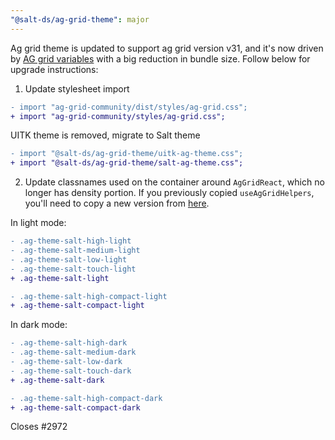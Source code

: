 ```yaml
---
"@salt-ds/ag-grid-theme": major
---
```


Ag grid theme is updated to support ag grid version v31, and it's now driven by [AG grid variables](https://ag-grid.com/react-data-grid/global-style-customisation/) with a big reduction in bundle size. Follow below for upgrade instructions:

1. Update stylesheet import

```diff
- import "ag-grid-community/dist/styles/ag-grid.css";
+ import "ag-grid-community/styles/ag-grid.css";
```

UITK theme is removed, migrate to Salt theme

```diff
- import "@salt-ds/ag-grid-theme/uitk-ag-theme.css";
+ import "@salt-ds/ag-grid-theme/salt-ag-theme.css";
```

2. Update classnames used on the container around `AgGridReact`, which no longer has density portion. If you previously copied `useAgGridHelpers`, you'll need to copy a new version from [here](https://github.com/jpmorganchase/salt-ds/blob/main/site/src/examples/ag-grid-theme/useAgGridHelpers.ts).

In light mode:

```diff
- .ag-theme-salt-high-light
- .ag-theme-salt-medium-light
- .ag-theme-salt-low-light
- .ag-theme-salt-touch-light
+ .ag-theme-salt-light
```

```diff
- .ag-theme-salt-high-compact-light
+ .ag-theme-salt-compact-light
```

In dark mode:

```diff
- .ag-theme-salt-high-dark
- .ag-theme-salt-medium-dark
- .ag-theme-salt-low-dark
- .ag-theme-salt-touch-dark
+ .ag-theme-salt-dark
```

```diff
- .ag-theme-salt-high-compact-dark
+ .ag-theme-salt-compact-dark
```

Closes #2972
